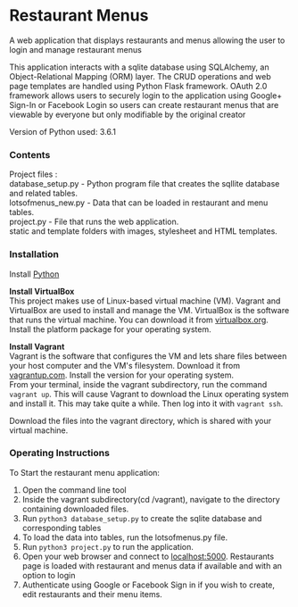 # Restaurant Menus
A web application that displays restaurants and menus allowing the user to login and manage restaurant menus


This application interacts with a sqlite database using SQLAlchemy, an Object-Relational Mapping (ORM) layer. The CRUD operations and web page templates are handled using Python Flask framework. OAuth 2.0 framework allows users to securely login to the application using Google+ Sign-In or Facebook Login so users can create restaurant menus that are viewable by everyone but only modifiable by the original creator

Version of Python used: 3.6.1

### Contents
Project files : <br/>
database\_setup.py - Python program file that creates the sqllite database and related tables.<br/>
lotsofmenus_new.py - Data that can be loaded in restaurant and menu tables.<br/>
project.py - File that runs the web application.<br/>
static and template folders with images, stylesheet and HTML templates.



### Installation
Install [Python](https://www.python.org )<br/>

**Install VirtualBox** <br/>
This project makes use of Linux-based virtual machine (VM). Vagrant and VirtualBox are used to install and manage the VM. VirtualBox is the software that runs the virtual machine. You can download it from [virtualbox.org](https://www.virtualbox.org/wiki/Downloads). Install the platform package for your operating system.

**Install Vagrant**<br/>
Vagrant is the software that configures the VM and lets share files between your host computer and the VM's filesystem. Download it from [vagrantup.com](https://www.vagrantup.com/downloads.html). Install the version for your operating system.<br/>
From your terminal, inside the vagrant subdirectory, run the command `vagrant up`. This will cause Vagrant to download the Linux operating system and install it. This may take quite a while. Then log into it with `vagrant ssh`.

Download the files into the vagrant directory, which is shared with your virtual machine.
<br/>


### Operating Instructions
To Start the restaurant menu application:<br/>
1. Open the command line tool<br/>
2. Inside the vagrant subdirectory(cd /vagrant), navigate to the directory containing downloaded files. </br>
3. Run `python3 database_setup.py` to create the sqlite database and corresponding tables<br/>
4. To load the data into tables, run the lotsofmenus.py file.</br>
5. Run `python3 project.py` to run the application.</br>
6. Open your web browser and connect to [localhost:5000](http://localhost:5000/restaurants/). Restaurants page is loaded with restaurant and menus data if available and with an option to login <br/>
7. Authenticate using Google or Facebook Sign in if you wish to create, edit restaurants and their menu items.
